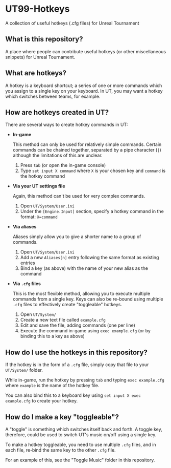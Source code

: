 # UT99-Hotkeys
A collection of useful hotkeys (.cfg files) for Unreal Tournament

What is this repository?
------------------------
A place where people can contribute useful hotkeys (or other miscellaneous snippets) for Unreal Tournament.

What are hotkeys?
-----------------
A hotkey is a keyboard shortcut; a series of one or more commands which you assign to a single key on your keyboard. In UT, you may want a hotkey which switches between teams, for example.

How are hotkeys created in UT?
------------------------------
There are several ways to create hotkey commands in UT:

* **In-game**
  
  This method can only be used for relatively simple commands. Certain commands can be chained together, separated by a pipe character (`|`) although the limitations of this are unclear.
  
  1. Press `tab` (or open the in-game console)
  2. Type `set input X command` where `X` is your chosen key and `command` is the hotkey command

* **Via your UT settings file**

  Again, this method can't be used for very complex commands.
  
  1. Open `UT/System/User.ini`
  2. Under the `[Engine.Input]` section, specify a hotkey command in the format:
     `X=command`
  
* **Via aliases**

  Aliases simply allow you to give a shorter name to a group of commands.
  
  1. Open `UT/System/User.ini`
  2. Add a new `Aliases[n]` entry following the same format as existing entries
  3. Bind a key (as above) with the name of your new alias as the command
  
* **Via `.cfg` files**

  This is the most flexible method, allowing you to execute multiple commands from a single key.
  Keys can also be re-bound using multiple `.cfg` files to effectively create "toggleable" hotkeys.
  
  1. Open `UT/System/`
  2. Create a new text file called `example.cfg`
  3. Edit and save the file, adding commands (one per line)
  4. Execute the command in-game using `exec example.cfg` (or by binding this to a key as above)

How do I use the hotkeys in this repository?
--------------------------------------------
If the hotkey is in the form of a `.cfg` file, simply copy that file to your `UT/System/` folder. 

While in-game, run the hotkey by pressing `tab` and typing `exec example.cfg` where `example` is the name of the hotkey file. 

You can also bind this to a keyboard key using `set input X exec example.cfg` to create your hotkey.

How do I make a key "toggleable"?
---------------------------------
A "toggle" is something which switches itself back and forth. A toggle key, therefore, could be used to switch UT's music on/off using a single key.

To make a hotkey toggleable, you need to use multiple `.cfg` files, and in each file, re-bind the same key to the other `.cfg` file. 

For an example of this, see the "Toggle Music" folder in this repository.
